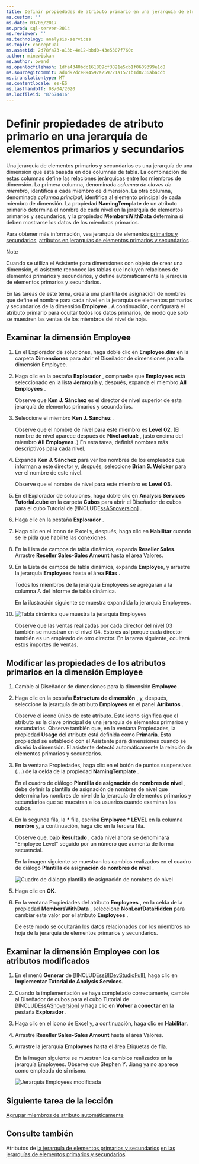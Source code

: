 ```yaml
---
title: Definir propiedades de atributo primario en una jerarquía de elementos primarios y secundarios | Microsoft Docs
ms.custom: ''
ms.date: 03/06/2017
ms.prod: sql-server-2014
ms.reviewer: ''
ms.technology: analysis-services
ms.topic: conceptual
ms.assetid: 2d78fa73-a13b-4e12-bbd0-43e5307f760c
author: minewiskan
ms.author: owend
ms.openlocfilehash: 1dfa4340bdc161809cf3821e5cb1f0609399e1d8
ms.sourcegitcommit: ad4d92dce894592a259721a1571b1d8736abacdb
ms.translationtype: MT
ms.contentlocale: es-ES
ms.lasthandoff: 08/04/2020
ms.locfileid: "87674416"
---
```

# <a name="defining-parent-attribute-properties-in-a-parent-child-hierarchy"></a>Definir propiedades de atributo primario en una jerarquía de elementos primarios y secundarios
  Una jerarquía de elementos primarios y secundarios es una jerarquía de una dimensión que está basada en dos columnas de tabla. La combinación de estas columnas define las relaciones jerárquicas entre los miembros de dimensión. La primera columna, denominada *columna de claves de miembro*, identifica a cada miembro de dimensión. La otra columna, denominada *columna principal*, identifica al elemento principal de cada miembro de dimensión. La propiedad **NamingTemplate** de un atributo primario determina el nombre de cada nivel en la jerarquía de elementos primarios y secundarios, y la propiedad **MembersWithData** determina si deben mostrarse los datos de los miembros primarios.

 Para obtener más información, vea jerarquía de elementos [primarios y secundarios](multidimensional-models/parent-child-dimension.md), [atributos en jerarquías de elementos primarios y secundarios](multidimensional-models/parent-child-dimension-attributes.md) .

> [!NOTE]
>  Cuando se utiliza el Asistente para dimensiones con objeto de crear una dimensión, el asistente reconoce las tablas que incluyen relaciones de elementos primarios y secundarios, y define automáticamente la jerarquía de elementos primarios y secundarios.

 En las tareas de este tema, creará una plantilla de asignación de nombres que define el nombre para cada nivel en la jerarquía de elementos primarios y secundarios de la dimensión **Employee** . A continuación, configurará el atributo primario para ocultar todos los datos primarios, de modo que solo se muestren las ventas de los miembros del nivel de hoja.

## <a name="browsing-the-employee-dimension"></a>Examinar la dimensión Employee

1.  En el Explorador de soluciones, haga doble clic en **Employee.dim** en la carpeta **Dimensiones** para abrir el Diseñador de dimensiones para la dimensión Employee.

2.  Haga clic en la pestaña **Explorador** , compruebe que **Employees** está seleccionado en la lista **Jerarquía** y, después, expanda el miembro **All Employees** .

     Observe que **Ken J. Sánchez** es el director de nivel superior de esta jerarquía de elementos primarios y secundarios.

3.  Seleccione el miembro **Ken J. Sánchez** .

     Observe que el nombre de nivel para este miembro es **Level 02**. (El nombre de nivel aparece después de **Nivel actual:** , justo encima del miembro **All Employees** .) En esta tarea, definirá nombres más descriptivos para cada nivel.

4.  Expanda **Ken J. Sánchez** para ver los nombres de los empleados que informan a este director y, después, seleccione **Brian S. Welcker** para ver el nombre de este nivel.

     Observe que el nombre de nivel para este miembro es **Level 03**.

5.  En el Explorador de soluciones, haga doble clic en **Analysis Services Tutorial.cube** en la carpeta **Cubos** para abrir el Diseñador de cubos para el cubo Tutorial de [!INCLUDE[ssASnoversion](../includes/ssasnoversion-md.md)] .

6.  Haga clic en la pestaña **Explorador** .

7.  Haga clic en el icono de Excel y, después, haga clic en **Habilitar** cuando se le pida que habilite las conexiones.

8.  En la Lista de campos de tabla dinámica, expanda **Reseller Sales**. Arrastre **Reseller Sales-Sales Amount** hasta el área Valores.

9. En la Lista de campos de tabla dinámica, expanda **Employee**, y arrastre la jerarquía **Employees** hasta el área **Filas** .

     Todos los miembros de la jerarquía Employees se agregarán a la columna A del informe de tabla dinámica.

     En la ilustración siguiente se muestra expandida la jerarquía Employees.

10. ![Tabla dinámica que muestra la jerarquía Employees](../../2014/tutorials/media/l4-employee-1.gif "Tabla dinámica que muestra la jerarquía Employees")

     Observe que las ventas realizadas por cada director del nivel 03 también se muestran en el nivel 04. Esto es así porque cada director también es un empleado de otro director. En la tarea siguiente, ocultará estos importes de ventas.

## <a name="modifying-parent-attribute-properties-in-the-employee-dimension"></a>Modificar las propiedades de los atributos primarios en la dimensión Employee

1.  Cambie al Diseñador de dimensiones para la dimensión **Employee** .

2.  Haga clic en la pestaña **Estructura de dimensión** , y, después, seleccione la jerarquía de atributo **Employees** en el panel **Atributos** .

     Observe el icono único de este atributo. Este icono significa que el atributo es la clave principal de una jerarquía de elementos primarios y secundarios. Observe también que, en la ventana Propiedades, la propiedad **Usage** del atributo está definida como **Primaria**. Esta propiedad se estableció con el Asistente para dimensiones cuando se diseñó la dimensión. El asistente detectó automáticamente la relación de elementos primarios y secundarios.

3.  En la ventana Propiedades, haga clic en el botón de puntos suspensivos (**...**) de la celda de la propiedad **NamingTemplate** .

     En el cuadro de diálogo **Plantilla de asignación de nombres de nivel** , debe definir la plantilla de asignación de nombres de nivel que determina los nombres de nivel de la jerarquía de elementos primarios y secundarios que se muestran a los usuarios cuando examinan los cubos.

4.  En la segunda fila, la **\*** fila, escriba **Employee \* LEVEL** en la columna **nombre** y, a continuación, haga clic en la tercera fila.

     Observe que, bajo **Resultado** , cada nivel ahora se denominará "Employee Level" seguido por un número que aumenta de forma secuencial.

     En la imagen siguiente se muestran los cambios realizados en el cuadro de diálogo **Plantilla de asignación de nombres de nivel** .

     ![Cuadro de diálogo plantilla de asignación de nombres de nivel](../../2014/tutorials/media/l4-namingtemplate.gif "Cuadro de diálogo Plantilla de asignación de nombres de nivel")

5.  Haga clic en **OK**.

6.  En la ventana Propiedades del atributo **Employees** , en la celda de la propiedad **MembersWithData** , seleccione **NonLeafDataHidden** para cambiar este valor por el atributo **Employees** .

     De este modo se ocultarán los datos relacionados con los miembros no hoja de la jerarquía de elementos primarios y secundarios.

## <a name="browsing-the-employee-dimension-with-the-modified-attributes"></a>Examinar la dimensión Employee con los atributos modificados

1.  En el menú **Generar** de [!INCLUDE[ssBIDevStudioFull](../includes/ssbidevstudiofull-md.md)], haga clic en **Implementar Tutorial de Analysis Services**.

2.  Cuando la implementación se haya completado correctamente, cambie al Diseñador de cubos para el cubo Tutorial de [!INCLUDE[ssASnoversion](../includes/ssasnoversion-md.md)] y haga clic en **Volver a conectar** en la pestaña **Explorador** .

3.  Haga clic en el icono de Excel y, a continuación, haga clic en **Habilitar**.

4.  Arrastre **Reseller Sales-Sales Amount** hasta el área Valores.

5.  Arrastre la jerarquía **Employees** hasta el área Etiquetas de fila.

     En la imagen siguiente se muestran los cambios realizados en la jerarquía Employees. Observe que Stephen Y. Jiang ya no aparece como empleado de sí mismo.

     ![Jerarquía Employees modificada](../../2014/tutorials/media/l4-employee-2.png "Jerarquía Employees modificada")

## <a name="next-task-in-lesson"></a>Siguiente tarea de la lección
 [Agrupar miembros de atributo automáticamente](lesson-4-3-automatically-grouping-attribute-members.md)

## <a name="see-also"></a>Consulte también
 Atributos de [la jerarquía de elementos primarios y secundarios](multidimensional-models/parent-child-dimension.md) [en las jerarquías de elementos primarios y secundarios](multidimensional-models/parent-child-dimension-attributes.md)


